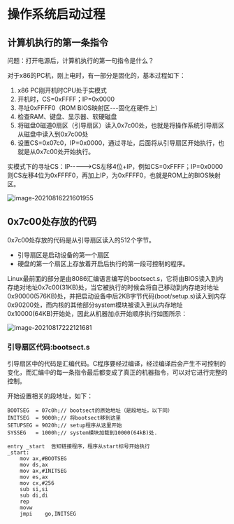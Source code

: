 # 操作系统启动过程

## 计算机执行的第一条指令

问题：打开电源后，计算机执行的第一句指令是什么？

对于x86的PC机，刚上电时，有一部分是固化的，基本过程如下：

1. x86 PC刚开机时CPU处于实模式
2. 开机时，CS=0xFFFF；IP=0x0000
3. 寻址0xFFFF0（ROM BIOS映射区---固化在硬件上）
4. 检查RAM、键盘、显示器、软硬磁盘
5. 将磁盘0磁道0扇区（引导扇区）读入0x7c00处，也就是将操作系统引导扇区从磁盘中读入到0x7c00处
6. 设置CS=0x07c0，IP=0x0000，通过寻址，后面将从引导扇区开始执行，也就是从0x7c00处开始执行。

实模式下的寻址CS：IP----->CS左移4位+IP，例如CS=0xFFFF；IP=0x0000则CS左移4位为0xFFFF0，再加上IP，为0xFFFF0，也就是ROM上的BIOS映射区。

![image-20210816221601955](https://github.com/kuangdi1992/Interview-knowledge/blob/master/Picture/linux/image-20210816221601955.png)

## 0x7c00处存放的代码

0x7c00处存放的代码是从引导扇区读入的512个字节。

- 引导扇区是启动设备的第一个扇区
- 硬盘的第一个扇区上存放着开启后执行的第一段可控制的程序。

Linux最前面的部分是由8086汇编语言编写的bootsect.s，它将由BIOS读入到内存绝对地址0x7c00(31KB)处，当它被执行的时候会将自己移动到内存绝对地址0x90000(576KB)处，并把启动设备中后2KB字节代码(boot/setup.s)读入到内存0x90200处，而内核的其他部分system模块被读入到从内存地址0x10000(64KB)开始处，因此从机器加点开始顺序执行如图所示：

![image-20210817222121681](C:\Users\kd\AppData\Roaming\Typora\typora-user-images\image-20210817222121681.png)

### 引导扇区代码:bootsect.s

引导扇区中的代码是汇编代码。C程序要经过编译，经过编译后会产生不可控制的变化，而汇编中的每一条指令最后都变成了真正的机器指令，可以对它进行完整的控制。

开始设置相关的段地址，如下：

```
BOOTSEG  = 07c0h;// bootsect的原始地址（是段地址，以下同）
INITSEG  = 9000h;// 将bootsect移到这里
SETUPSEG = 9020h;// setup程序从这里开始
SYSSEG   = 1000h;// system模块加载到10000(64kB)处.
```



```
entry _start  告知链接程序，程序从start标号开始执行
_start:
	mov	ax,#BOOTSEG
	mov	ds,ax
	mov	ax,#INITSEG
	mov	es,ax
	mov	cx,#256
	sub	si,si
	sub	di,di
	rep
	movw
	jmpi	go,INITSEG
```

